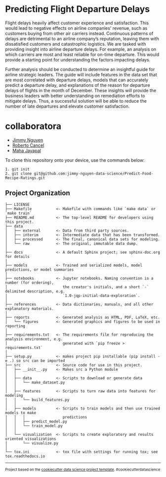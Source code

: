 Predicting Flight Departure Delays
==============================

Flight delays heavily affect customer experience and satisfaction. This would lead to negative effects on airline companies' revenue, such as customers buying from other air carriers instead. Continuous patterns of delays are detrimental to an airline company’s reputation, leaving them with dissatisfied customers and catastrophic logistics. We are tasked with providing insight into airline departure delays. For example, an analysis on which carriers are most and least reliable for on-time departure. This would provide a starting point for understanding the factors impacting delays. 

Further analysis should be conducted to determine an insightful guide for airline strategic leaders. The guide will include features in the data set that are most correlated with departure delays, models that can accurately predict a departure delay, and explanations of the reason for departure delays of flights in the month of December. These insights will provide the business leaders with better understanding on remediation efforts to mitigate delays. Thus, a successful solution will be able to reduce the number of late departures and elevate customer satisfaction.


# collaboratora  
- [Jimmy Nguyen](https://github.com/jimmy-nguyen-data-science)
- [Roberto Cancel](https://github.com/rcancel3)
- [Maha Jayapal]()


To clone this repository onto your device, use the commands below:

	1. git init
	2. git clone git@github.com:jimmy-nguyen-data-science/Predict-Food-Recipe-Ratings.git


Project Organization
------------

    ├── LICENSE
    ├── Makefile           <- Makefile with commands like `make data` or `make train`
    ├── README.md          <- The top-level README for developers using this project.
    ├── data
    │   ├── external       <- Data from third party sources.
    │   ├── interim        <- Intermediate data that has been transformed.
    │   ├── processed      <- The final, canonical data sets for modeling.
    │   └── raw            <- The original, immutable data dump.
    │
    ├── docs               <- A default Sphinx project; see sphinx-doc.org for details
    │
    ├── models             <- Trained and serialized models, model predictions, or model summaries
    │
    ├── notebooks          <- Jupyter notebooks. Naming convention is a number (for ordering),
    │                         the creator's initials, and a short `-` delimited description, e.g.
    │                         `1.0-jqp-initial-data-exploration`.
    │
    ├── references         <- Data dictionaries, manuals, and all other explanatory materials.
    │
    ├── reports            <- Generated analysis as HTML, PDF, LaTeX, etc.
    │   └── figures        <- Generated graphics and figures to be used in reporting
    │
    ├── requirements.txt   <- The requirements file for reproducing the analysis environment, e.g.
    │                         generated with `pip freeze > requirements.txt`
    │
    ├── setup.py           <- makes project pip installable (pip install -e .) so src can be imported
    ├── src                <- Source code for use in this project.
    │   ├── __init__.py    <- Makes src a Python module
    │   │
    │   ├── data           <- Scripts to download or generate data
    │   │   └── make_dataset.py
    │   │
    │   ├── features       <- Scripts to turn raw data into features for modeling
    │   │   └── build_features.py
    │   │
    │   ├── models         <- Scripts to train models and then use trained models to make
    │   │   │                 predictions
    │   │   ├── predict_model.py
    │   │   └── train_model.py
    │   │
    │   └── visualization  <- Scripts to create exploratory and results oriented visualizations
    │       └── visualize.py
    │
    └── tox.ini            <- tox file with settings for running tox; see tox.readthedocs.io


--------

<p><small>Project based on the <a target="_blank" href="https://drivendata.github.io/cookiecutter-data-science/">cookiecutter data science project template</a>. #cookiecutterdatascience</small></p>
